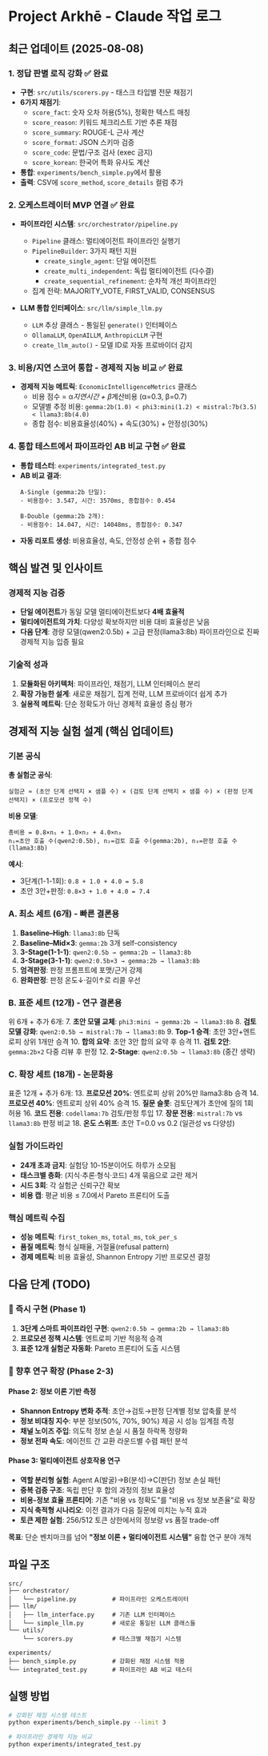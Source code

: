 # Project Arkhē - Claude 작업 로그

## 최근 업데이트 (2025-08-08)

### 1. 정답 판별 로직 강화 ✅ 완료
- **구현**: `src/utils/scorers.py` - 태스크 타입별 전문 채점기
- **6가지 채점기**:
  - `score_fact`: 숫자 오차 허용(5%), 정확한 텍스트 매칭
  - `score_reason`: 키워드 체크리스트 기반 추론 채점
  - `score_summary`: ROUGE-L 근사 계산
  - `score_format`: JSON 스키마 검증
  - `score_code`: 문법/구조 검사 (exec 금지)
  - `score_korean`: 한국어 특화 유사도 계산
- **통합**: `experiments/bench_simple.py`에서 활용
- **출력**: CSV에 `score_method`, `score_details` 컬럼 추가

### 2. 오케스트레이터 MVP 연결 ✅ 완료
- **파이프라인 시스템**: `src/orchestrator/pipeline.py`
  - `Pipeline` 클래스: 멀티에이전트 파이프라인 실행기
  - `PipelineBuilder`: 3가지 패턴 지원
    - `create_single_agent`: 단일 에이전트
    - `create_multi_independent`: 독립 멀티에이전트 (다수결)
    - `create_sequential_refinement`: 순차적 개선 파이프라인
  - 집계 전략: MAJORITY_VOTE, FIRST_VALID, CONSENSUS

- **LLM 통합 인터페이스**: `src/llm/simple_llm.py`
  - `LLM` 추상 클래스 - 통일된 `generate()` 인터페이스
  - `OllamaLLM`, `OpenAILLM`, `AnthropicLLM` 구현
  - `create_llm_auto()` - 모델 ID로 자동 프로바이더 감지

### 3. 비용/지연 스코어 통합 - 경제적 지능 비교 ✅ 완료
- **경제적 지능 메트릭**: `EconomicIntelligenceMetrics` 클래스
  - 비용 점수 = α*지연시간 + β*계산비용 (α=0.3, β=0.7)
  - 모델별 추정 비용: `gemma:2b(1.0) < phi3:mini(1.2) < mistral:7b(3.5) < llama3:8b(4.0)`
  - 종합 점수: 비용효율성(40%) + 속도(30%) + 안정성(30%)

### 4. 통합 테스트에서 파이프라인 AB 비교 구현 ✅ 완료
- **통합 테스터**: `experiments/integrated_test.py`
- **AB 비교 결과**:
  ```
  A-Single (gemma:2b 단일): 
  - 비용점수: 3.547, 시간: 3570ms, 종합점수: 0.454

  B-Double (gemma:2b 2개):
  - 비용점수: 14.047, 시간: 14048ms, 종합점수: 0.347
  ```
- **자동 리포트 생성**: 비용효율성, 속도, 안정성 순위 + 종합 점수

## 핵심 발견 및 인사이트

### 경제적 지능 검증
- **단일 에이전트**가 동일 모델 멀티에이전트보다 **4배 효율적**
- **멀티에이전트의 가치**: 다양성 확보하지만 비용 대비 효율성은 낮음
- **다음 단계**: 경량 모델(qwen2:0.5b) + 고급 판정(llama3:8b) 파이프라인으로 진짜 경제적 지능 입증 필요

### 기술적 성과
1. **모듈화된 아키텍처**: 파이프라인, 채점기, LLM 인터페이스 분리
2. **확장 가능한 설계**: 새로운 채점기, 집계 전략, LLM 프로바이더 쉽게 추가
3. **실용적 메트릭**: 단순 정확도가 아닌 경제적 효율성 중심 평가

## 경제적 지능 실험 설계 (핵심 업데이트)

### 기본 공식
**총 실험군 공식**:
```
실험군 ≈ (초안 단계 선택지 × 샘플 수) × (검토 단계 선택지 × 샘플 수) × (판정 단계 선택지) × (프로모션 정책 수)
```

**비용 모델**:
```
총비용 = 0.8×n₁ + 1.0×n₂ + 4.0×n₃
n₁=초안 호출 수(qwen2:0.5b), n₂=검토 호출 수(gemma:2b), n₃=판정 호출 수(llama3:8b)
```

**예시**:
- 3단계(1-1-1회): `0.8 + 1.0 + 4.0 = 5.8`
- 초안 3안+판정: `0.8×3 + 1.0 + 4.0 = 7.4`

### A. 최소 세트 (6개) - 빠른 결론용
1. **Baseline–High**: `llama3:8b` 단독
2. **Baseline–Mid×3**: `gemma:2b` 3개 self-consistency  
3. **3-Stage(1-1-1)**: `qwen2:0.5b → gemma:2b → llama3:8b`
4. **3-Stage(3-1-1)**: `qwen2:0.5b×3 → gemma:2b → llama3:8b`
5. **엄격판정**: 판정 프롬프트에 포맷/근거 강제
6. **완화판정**: 판정 온도↓·길이↑로 리콜 우선

### B. 표준 세트 (12개) - 연구 결론용
위 6개 + 추가 6개:
7. **초안 모델 교체**: `phi3:mini → gemma:2b → llama3:8b`
8. **검토 모델 강화**: `qwen2:0.5b → mistral:7b → llama3:8b`
9. **Top-1 승격**: 초안 3안+엔트로피 상위 1개만 승격
10. **합의 요약**: 초안 3안 합의 요약 후 승격
11. **검토 2안**: `gemma:2b×2` 다중 리뷰 후 판정
12. **2-Stage**: `qwen2:0.5b → llama3:8b` (중간 생략)

### C. 확장 세트 (18개) - 논문화용
표준 12개 + 추가 6개:
13. **프로모션 20%**: 엔트로피 상위 20%만 llama3:8b 승격
14. **프로모션 40%**: 엔트로피 상위 40% 승격
15. **질문 슬롯**: 검토단계가 초안에 질의 1회 허용
16. **코드 전용**: `codellama:7b` 검토/판정 투입
17. **장문 전용**: `mistral:7b` vs `llama3:8b` 판정 비교
18. **온도 스위프**: 초안 T=0.0 vs 0.2 (일관성 vs 다양성)

### 실험 가이드라인
- **24개 초과 금지**: 실험당 10-15분이어도 하루가 소모됨
- **태스크별 층화**: (지식·추론·형식·코드) 4개 묶음으로 교란 제거
- **시드 3회**: 각 실험군 신뢰구간 확보
- **비용 캡**: 평균 비용 ≤ 7.0에서 Pareto 프론티어 도출

### 핵심 메트릭 수집
- **성능 메트릭**: `first_token_ms`, `total_ms`, `tok_per_s`
- **품질 메트릭**: 형식 실패율, 거절율(refusal pattern)
- **경제 메트릭**: 비용 효율성, Shannon Entropy 기반 프로모션 결정

## 다음 단계 (TODO)

### 🎯 즉시 구현 (Phase 1)
1. **3단계 스마트 파이프라인 구현**: `qwen2:0.5b → gemma:2b → llama3:8b`
2. **프로모션 정책 시스템**: 엔트로피 기반 적응적 승격
3. **표준 12개 실험군 자동화**: Pareto 프론티어 도출 시스템

### 🔬 향후 연구 확장 (Phase 2-3)

#### Phase 2: 정보 이론 기반 측정
- **Shannon Entropy 변화 추적**: 초안→검토→판정 단계별 정보 압축률 분석
- **정보 비대칭 지수**: 부분 정보(50%, 70%, 90%) 제공 시 성능 임계점 측정
- **채널 노이즈 주입**: 의도적 정보 손실 시 품질 하락폭 정량화
- **정보 전파 속도**: 에이전트 간 교환 라운드별 수렴 패턴 분석

#### Phase 3: 멀티에이전트 상호작용 연구
- **역할 분리형 실험**: Agent A(발굴)→B(분석)→C(판단) 정보 손실 패턴
- **중복 검증 구조**: 독립 판단 후 합의 과정의 정보 효율성
- **비용-정보 효율 프론티어**: 기존 "비용 vs 정확도"를 "비용 vs 정보 보존율"로 확장
- **지식 축적형 시나리오**: 이전 결과가 다음 질문에 미치는 누적 효과
- **토큰 제한 실험**: 256/512 토큰 상한에서의 정보량 vs 품질 trade-off

**목표**: 단순 벤치마크를 넘어 **"정보 이론 + 멀티에이전트 시스템"** 융합 연구 분야 개척

## 파일 구조
```
src/
├── orchestrator/
│   └── pipeline.py          # 파이프라인 오케스트레이터
├── llm/
│   ├── llm_interface.py     # 기존 LLM 인터페이스
│   └── simple_llm.py        # 새로운 통일된 LLM 클래스들
└── utils/
    └── scorers.py           # 태스크별 채점기 시스템

experiments/
├── bench_simple.py          # 강화된 채점 시스템 적용
└── integrated_test.py       # 파이프라인 AB 비교 테스터
```

## 실행 방법
```bash
# 강화된 채점 시스템 테스트
python experiments/bench_simple.py --limit 3

# 파이프라인 경제적 지능 비교
python experiments/integrated_test.py
```